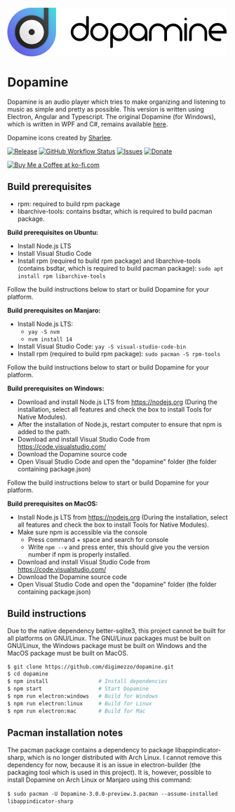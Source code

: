 ![Dopamine](Dopamine.full.png)

# Dopamine

Dopamine is an audio player which tries to make organizing and listening to music as simple and pretty as possible. This version is written using Electron, Angular and Typescript. The original Dopamine (for Windows), which is written in WPF and C#, remains available <a href="https://github.com/digimezzo/dopamine-windows">here</a>.

Dopamine icons created by <a href="https://www.itssharl.ee/">Sharlee</a>.

[![Release](https://img.shields.io/github/release/digimezzo/dopamine.svg?style=flat-square&include_prereleases)](https://github.com/digimezzo/dopamine/releases/latest)
[![GitHub Workflow Status](https://img.shields.io/github/workflow/status/digimezzo/dopamine/Build%20-%20All%20platforms?style=flat-square)](https://github.com/digimezzo/dopamine/actions/workflows/main.yml)
[![Issues](https://img.shields.io/github/issues/digimezzo/dopamine.svg?style=flat-square)](https://github.com/digimezzo/dopamine/issues)
[![Donate](https://img.shields.io/badge/Donate-PayPal-green.svg)](https://www.paypal.com/cgi-bin/webscr?cmd=_s-xclick&hosted_button_id=MQALEWTEZ7HX8)

<a href='https://ko-fi.com/S6S11K63U' target='_blank'><img height='36' style='border:0px;height:36px;' src='https://az743702.vo.msecnd.net/cdn/kofi1.png?v=2' border='0' alt='Buy Me a Coffee at ko-fi.com' /></a>

## Build prerequisites

-   rpm: required to build rpm package
-   libarchive-tools: contains bsdtar, which is required to build pacman package.

**Build prerequisites on Ubuntu:**

-   Install Node.js LTS
-   Install Visual Studio Code
-   Install rpm (required to build rpm package) and libarchive-tools (contains bsdtar, which is required to build pacman package): `sudo apt install rpm libarchive-tools`

Follow the build instructions below to start or build Dopamine for your platform.

**Build prerequisites on Manjaro:**

-   Install Node.js LTS:
    -   `yay -S nvm`
    -   `nvm install 14`
-   Install Visual Studio Code: `yay -S visual-studio-code-bin`
-   Install rpm (required to build rpm package): `sudo pacman -S rpm-tools`

Follow the build instructions below to start or build Dopamine for your platform.

**Build prerequisites on Windows:**

-   Download and install Node.js LTS from https://nodejs.org (During the installation, select all features and check the box to install Tools for Native Modules).
-   After the installation of Node.js, restart computer to ensure that npm is added to the path.
-   Download and install Visual Studio Code from https://code.visualstudio.com/
-   Download the Dopamine source code
-   Open Visual Studio Code and open the "dopamine" folder (the folder containing package.json)

Follow the build instructions below to start or build Dopamine for your platform.

**Build prerequisites on MacOS:**

-   Install Node.js LTS from https://nodejs.org (During the installation, select all features and check the box to install Tools for Native Modules).
-   Make sure npm is accessible via the console
    - Press command + space and search for console
    - Write `npm --v` and press enter, this should give you the version number if npm is properly installed.
-   Download and install Visual Studio Code from https://code.visualstudio.com/
-   Download the Dopamine source code
-   Open Visual Studio Code and open the "dopamine" folder (the folder containing package.json)

## Build instructions

Due to the native dependency better-sqlite3, this project cannot be built for all platforms on GNU/Linux. The GNU/Linux packages must be built on GNU/Linux, the Windows package must be built on Windows and the MacOS package must be built on MacOS.

```bash
$ git clone https://github.com/digimezzo/dopamine.git
$ cd dopamine
$ npm install                # Install dependencies
$ npm start                  # Start Dopamine
$ npm run electron:windows   # Build for Windows
$ npm run electron:linux     # Build for Linux
$ npm run electron:mac       # Build for Mac
```

## Pacman installation notes

The pacman package contains a dependency to package libappindicator-sharp, which is no longer distributed with Arch Linux. I cannot remove this dependency for now, because it is an issue in electron-builder (the packaging tool which is used in this project). It is, however, possible to install Dopamine on Arch Linux or Manjaro using this command:

`$ sudo pacman -U Dopamine-3.0.0-preview.3.pacman --assume-installed libappindicator-sharp`
